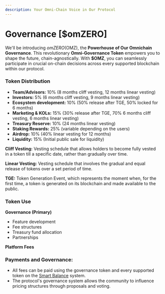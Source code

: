 ```yaml
---
description: Your Omni-Chain Voice in Our Protocol
---
```


# Governance \[$omZERO]

We'll be introducing $omZERO ($OMZ), the **Powerhouse of Our Omnichain Governance**. This revolutionary **Omni-Governance Token** empowers you to shape the future, chain-agnostically. With **$OMZ**, you can seamlessly participate in crucial on-chain decisions across every supported blockchain within our protocol.

### Token Distribution

* **Team/Advisors:** 10% (8 months cliff vesting, 12 months linear vesting)
* **Investors:** 5% (6 months cliff vesting, 9 months linear vesting)
* **Ecosystem development:** 10% (50% release after TGE, 50% locked for 6 months)
* **Marketing & KOLs:** 15% (30% release after TGE, 70% 6 months cliff vesting, 6 months linear vesting)
* **Treasury Reserve:** 10% (24 months linear vesting)
* **Staking Rewards:** 25% (variable depending on the users)
* **Airdrop:** 10% (40% linear vesting for 12 months)
* **Liquidity:** 15% (Initial public sale for liquidity)

**Cliff Vesting:** Vesting schedule that allows holders to become fully vested in a token till a specific date, rather than gradually over time.

**Linear Vesting:** Vesting schedule that involves the gradual and equal release of tokens over a set period of time.

**TGE:** Token Generation Event, which represents the moment when, for the first time, a token is generated on its blockchain and made available to the public.

### Token Use

**Governance (Primary)**

* Feature development
* Fee structures
* Treasury fund allocation
* Partnerships

**Platform Fees**

### Payments and Governance:

* All fees can be paid using the governance token and every supported token on the [Smart Balance](../overview/the-zero-solution/abstracted-balance.md) system.
* The protocol's governance system allows the community to influence pricing structures through proposals and voting.
